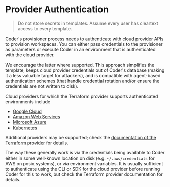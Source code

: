 # Provider Authentication

<blockquote class="danger">
  <p>
  Do not store secrets in templates. Assume every user has cleartext access
  to every template.
  </p>
</blockquote>

Coder's provisioner process needs to authenticate with cloud provider APIs to provision
workspaces. You can either pass credentials to the provisioner as parameters or execute Coder
in an environment that is authenticated with the cloud provider.

We encourage the latter where supported. This approach simplifies the template, keeps cloud
provider credentials out of Coder's database (making it a less valuable target for attackers),
and is compatible with agent-based authentication schemes (that handle credential rotation
and/or ensure the credentials are not written to disk).

Cloud providers for which the Terraform provider supports authenticated environments include

- [Google Cloud](https://registry.terraform.io/providers/hashicorp/google/latest/docs)
- [Amazon Web Services](https://registry.terraform.io/providers/hashicorp/aws/latest/docs)
- [Microsoft Azure](https://registry.terraform.io/providers/hashicorp/azurerm/latest/docs)
- [Kubernetes](https://registry.terraform.io/providers/hashicorp/kubernetes/latest/docs)

Additional providers may be supported; check the
[documentation of the Terraform provider](https://registry.terraform.io/browse/providers) for
details.

The way these generally work is via the credentials being available to Coder either in some
well-known location on disk (e.g. `~/.aws/credentials` for AWS on posix systems), or via
environment variables. It is usually sufficient to authenticate using the CLI or SDK for the
cloud provider before running Coder for this to work, but check the Terraform provider
documentation for details.
